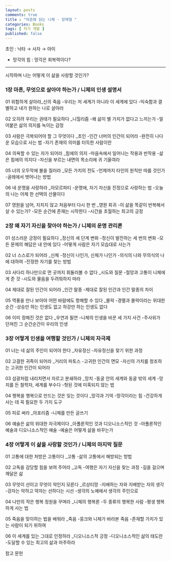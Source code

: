 ```yaml
---
layout: posts
comments: true
title : "마흔에 읽는 니체 - 장재형 "
categories: Books
tags: [ 자기 개발 ]
published: false
---
```


초인
 : 낙타 → 사자 → 아이

- 망각의 힘 : 망각은 회복력이다?

---

시작하며 나는 어떻게 이 삶을 사랑할 것인가?

### 1장 마흔, 무엇으로 살아야 하는가 / 니체의 인생 설명서

01 위험하게 살아라_신의 죽음
-우리는 저 세계가 아니라 이 세계에 있다
-익숙함과 결별하고 내가 원하는 나로 살아라

02 오히려 우리는 권태가 필요하다 _니힐리즘
-왜 삶이 별 가치가 없다고 느끼는가
-얼어붙은 삶의 의지를 녹이는 감정

03 사람은 극복되어야 할 그 무엇이다 _초인
-인간 너머의 인간이 되어라
-완전히 나다운 모습으로 사는 법
-자기 존재의 의미를 터득한 사람이란

04 의욕할 수 있는 자가 되어라 _힘에의 의지
-마음속에서 일어나는 작용과 반작용
-삶은 힘에의 의지다
-자신을 부르는 내면의 목소리에 귀 기울여라

05 너의 오두막에 불을 질러라 _모든 가치의 전도
-언제까지 타인의 원칙만 따를 것인가
-굴레에서 벗어나는 방법

06 네 운명을 사랑하라 _아모르파티
-운명애, 자기 자신을 진정으로 사랑하는 법
-오늘의 나는 어제 한 선택의 산물이다

07 영원을 넘어, 지치지 않고 처음부터 다시 한 번 _영원 회귀
-이 삶을 똑같이 반복해서 살 수 있는가?
-모든 순간에 존재는 시작한다
-시간을 초월하는 최고의 긍정

### 2장 왜 자기 자신을 찾아야 하는가 / 니체의 운명 관리론

01 성스러운 긍정이 필요하다 _정신의 세 단계 변화
-정신이 발전하는 세 번의 변화
-모든 문제의 해답은 내 안에 있다
-어떻게 사람은 자기 모습대로 사는가

02 너 스스로가 되어라 _신체
-정신이 나인가, 신체가 나인가
-의식의 나와 무의식의 나에 대하여
-진정한 자기를 찾는 방법

03 사다리 하나만으로 먼 곳까지 휘둘러볼 수 없다 _시도와 질문
-절망과 고통이 니체에게 준 것
-시도와 물음을 두려워하지 마라

04 제대로 잘된 인간이 되어라 _인간 말종
-제대로 잘된 인간과 인간 말종의 차이

05 역풍을 만나 보아야 어떤 바람에도 항해할 수 있다 _몰락
-경멸과 몰락이라는 위대한 순간
-상승만 하는 인생도 없고 하강만 하는 인생도 없다

06 이미 정해진 것은 없다 _우연과 필연
-니체의 인생을 바꾼 세 가지 사건
-주사위가 던져진 그 순간순간이 우리의 인생

### 3장 어떻게 인생을 여행할 것인가 / 니체의 자극제

01 너는 네 삶의 주인이 되어야 한다 _자유정신
-자유정신을 찾기 위한 과정

02 고결한 귀족이 되어라 _거리의 파토스
-고귀한 인간의 면모
-자신의 가치를 창조하는 고귀한 인간이 되어라

03 섬광처럼 내리치면서 자르고 분쇄하라 _망치
-동굴 안의 세계와 동굴 밖의 세계
-망치를 든 철학자, 세계를 부수다
-헛된 것에 미혹되지 않는 법

04 행복을 행복으로 만드는 것은 잊는 것이다 _망각과 기억
-망각이라는 힘
-건강하게 사는 데 꼭 필요한 두 가지 도구

05 피로 써라 _아포리즘
-니체를 만든 글쓰기

06 예술은 삶의 위대한 자극제이다 _아폴론적인 것과 디오니소스적인 것
-아폴론적인 예술과 디오니소스적인 예술
-예술은 어떻게 삶을 바꾸는가

### 4장 어떻게 이 삶을 사랑할 것인가 / 니체의 마지막 질문

01 고통에 대한 처방은 고통이다 _고통
-삶의 고통에서 해방되는 방법

02 고독을 감당할 힘을 보여 주어라 _고독
-여행은 자기 자신을 찾는 과정
-길을 걸으며 깨달은 삶

03 무엇이 선이고 무엇이 악인지 모른다 _르상티망
-지배하는 자와 지배받는 자의 생각
-강자는 악하고 약자는 선하다는 시선
-생각의 노예에서 생각의 주인으로

04 나만의 작은 행복 정원을 꾸며라 _니체의 행복론
-두 종류의 행복한 사람
-평생 행복하게 사는 법

05 죽음을 맞이하는 법을 배워라 _죽음
-뭉크와 니체가 바라본 죽음
-존재할 가치가 있는 사람이 되기 위하여

06 이 세계를 있는 그대로 인정하라 _디오니소스적 긍정
-디오니소스적인 삶의 태도란
-도달할 수 있는 최고의 삶과 마주하라

참고 문헌